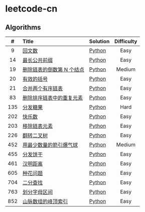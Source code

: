 # leetcode-cn

## Algorithms

|   #   | Title                                                                                                  | Solution                                                                                | Difficulty |
| :---: | :----------------------------------------------------------------------------------------------------- | :-------------------------------------------------------------------------------------- | :--------: |
|   9   | [回文数](https://leetcode-cn.com/problems/palindrome-number/)                                          | [Python](Solutions/Algorithms/Python/Difficulty/Easy/9.回文数.py)                       |    Easy    |
|  14   | [最长公共前缀](https://leetcode-cn.com/problems/longest-common-prefix/)                                | [Python](Solutions/Algorithms/Python/Difficulty/Easy/14.最长公共前缀.py)                |    Easy    |
|  19   | [删除链表的倒数第 N 个结点](https://leetcode-cn.com/problems/remove-nth-node-from-end-of-list/)        | [Python](Solutions/Algorithms/Python/Difficulty/Medium/19.删除链表的倒数第-n-个结点.py) |   Medium   |
|  20   | [有效的括号](https://leetcode-cn.com/problems/valid-parentheses/)                                      | [Python](Solutions/Algorithms/Python/Difficulty/Easy/20.有效的括号.py)                  |    Easy    |
|  21   | [合并两个有序链表](https://leetcode-cn.com/problems/merge-two-sorted-lists/)                           | [Python](Solutions/Algorithms/Python/Difficulty/Easy/21.合并两个有序链表.py)            |    Easy    |
|  83   | [删除排序链表中的重复元素](https://leetcode-cn.com/problems/remove-duplicates-from-sorted-list/)       | [Python](Solutions/Algorithms/Python/Difficulty/Easy/83.删除排序链表中的重复元素.py)    |    Easy    |
|  135  | [分发糖果](https://leetcode-cn.com/problems/candy/)                                                    | [Python](Solutions/Algorithms/Python/Difficulty/Hard/135.分发糖果.py)                   |    Hard    |
|  202  | [快乐数](https://leetcode-cn.com/problems/happy-number/)                                               | [Python](Solutions/Algorithms/Python/Difficulty/Easy/202.快乐数.py)                     |    Easy    |
|  203  | [移除链表元素](https://leetcode-cn.com/problems/remove-linked-list-elements/)                          | [Python](Solutions/Algorithms/Python/Difficulty/Easy/203.移除链表元素.py)               |    Easy    |
|  226  | [翻转二叉树](https://leetcode-cn.com/problems/invert-binary-tree/)                                     | [Python](Solutions/Algorithms/Python/Difficulty/Easy/226.翻转二叉树.py)                 |    Easy    |
|  452  | [用最少数量的箭引爆气球](https://leetcode-cn.com/problems/minimum-number-of-arrows-to-burst-balloons/) | [Python](Solutions/Algorithms/Python/Difficulty/Medium/452.用最少数量的箭引爆气球.py)   |   Medium   |
|  455  | [分发饼干](https://leetcode-cn.com/problems/assign-cookies/)                                           | [Python](Solutions/Algorithms/Python/Difficulty/Easy/455.分发饼干.py)                   |    Easy    |
|  461  | [汉明距离](https://leetcode-cn.com/problems/hamming-distance/)                                         | [Python](Solutions/Algorithms/Python/Difficulty/Easy/461.汉明距离.py)                   |    Easy    |
|  605  | [种花问题](https://leetcode-cn.com/problems/can-place-flowers/)                                        | [Python](Solutions/Algorithms/Python/Difficulty/Easy/605.种花问题.py)                   |    Easy    |
|  704  | [二分查找](https://leetcode-cn.com/problems/binary-search/)                                            | [Python](Solutions/Algorithms/Python/Difficulty/Easy/704.二分查找.py)                   |    Easy    |
|  763  | [划分字母区间](https://leetcode-cn.com/problems/partition-labels/)                                     | [Python](Solutions/Algorithms/Python/Difficulty/Medium/763.划分字母区间.py)             |    Easy    |
|  852  | [山脉数组的峰顶索引](https://leetcode-cn.com/problems/peak-index-in-a-mountain-array/)                 | [Python](Solutions/Algorithms/Python/Difficulty/Easy/852.山脉数组的峰顶索引.py)         |    Easy    |
